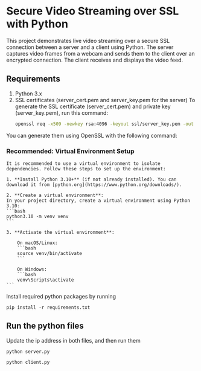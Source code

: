 # Secure Video Streaming over SSL with Python
This project demonstrates live video streaming over a secure SSL connection between a server and a client using Python. The server captures video frames from a webcam and sends them to the client over an encrypted connection. The client receives and displays the video feed.

## Requirements
1. Python 3.x
2. SSL certificates (server_cert.pem and server_key.pem for the server)
    To generate the SSL certificate (server_cert.pem) and private key (server_key.pem), run this command:
    ```bash
    openssl req -x509 -newkey rsa:4096 -keyout ssl/server_key.pem -out ssl/server_cert.pem -days 365
    ```

You can generate them using OpenSSL with the following command:

### Recommended: Virtual Environment Setup

    It is recommended to use a virtual environment to isolate dependencies. Follow these steps to set up the environment:

    1. **Install Python 3.10+** (if not already installed). You can download it from [python.org](https://www.python.org/downloads/).

    2. **Create a virtual environment**:
    In your project directory, create a virtual environment using Python 3.10:
    ```bash
    python3.10 -m venv venv
    ```

    3. **Activate the virtual environment**:
        
        On macOS/Linux:
        ```bash
        source venv/bin/activate
        ```

        On Windows:
        ```bash
        venv\Scripts\activate
    ```


Install required python packages by running
```
pip install -r requirements.txt
```

## Run the python files
Update the ip address in both files, and then run them
```
python server.py
```
```
python client.py
```
